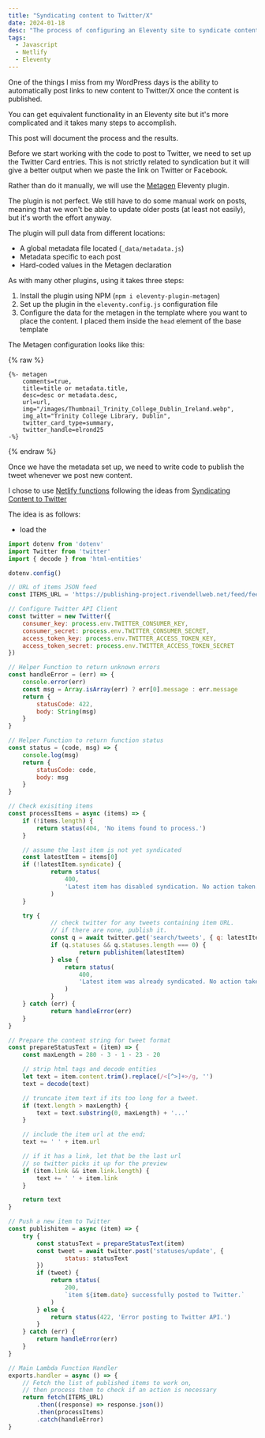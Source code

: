 ```yaml
---
title: "Syndicating content to Twitter/X"
date: 2024-01-18
desc: "The process of configuring an Eleventy site to syndicate content to Twitter/X"
tags:
  - Javascript
  - Netlify
  - Eleventy
---
```


One of the things I miss from my WordPress days is the ability to automatically post links to new content to Twitter/X once the content is published.

You can get equivalent functionality in an Eleventy site but it's more complicated and it takes many steps to accomplish.

This post will document the process and the results.

Before we start working with the code to post to Twitter, we need to set up the Twitter Card entries. This is not strictly related to syndication but it will give a better output when we paste the link on Twitter or Facebook.

Rather than do it manually, we will use the [Metagen](https://github.com/tannerdolby/eleventy-plugin-metagen) Eleventy plugin.

The plugin is not perfect. We still have to do some manual work on posts, meaning that we won't be able to update older posts (at least not easily), but it's worth the effort anyway.

The plugin will pull data from different locations:

* A global metadata file located (`_data/metadata.js`)
* Metadata specific to each post
* Hard-coded values in the Metagen declaration

As with many other plugins, using it takes three steps:

1. Install the plugin using NPM (`npm i eleventy-plugin-metagen`)
2. Set up the plugin in the `eleventy.config.js` configuration file
3. Configure the data for the metagen in the template where you want to place the content. I placed them inside the `head` element of the base template

The Metagen configuration looks like this:

{% raw %}

```text
{%- metagen
	comments=true,
	title=title or metadata.title,
	desc=desc or metadata.desc,
	url=url,
	img="/images/Thumbnail_Trinity_College_Dublin_Ireland.webp",
	img_alt="Trinity College Library, Dublin",
	twitter_card_type=summary,
	twitter_handle=elrond25
-%}
```

{% endraw %}

Once we have the metadata set up, we need to write code to publish the tweet whenever we post new content.

I chose to use [Netlify functions](https://www.youtube.com/watch?v=VHYVipdTE8k) following the ideas from [Syndicating Content to Twitter](https://mxb.dev/blog/syndicating-content-to-twitter-with-netlify-functions/)

The idea is as follows:

* load the

```js
import dotenv from 'dotenv'
import Twitter from 'twitter'
import { decode } from 'html-entities'

dotenv.config()

// URL of items JSON feed
const ITEMS_URL = 'https://publishing-project.rivendellweb.net/feed/feed.json'

// Configure Twitter API Client
const twitter = new Twitter({
    consumer_key: process.env.TWITTER_CONSUMER_KEY,
    consumer_secret: process.env.TWITTER_CONSUMER_SECRET,
    access_token_key: process.env.TWITTER_ACCESS_TOKEN_KEY,
    access_token_secret: process.env.TWITTER_ACCESS_TOKEN_SECRET
})

// Helper Function to return unknown errors
const handleError = (err) => {
    console.error(err)
    const msg = Array.isArray(err) ? err[0].message : err.message
    return {
        statusCode: 422,
        body: String(msg)
    }
}

// Helper Function to return function status
const status = (code, msg) => {
    console.log(msg)
    return {
        statusCode: code,
        body: msg
    }
}

// Check exisiting items
const processItems = async (items) => {
    if (!items.length) {
        return status(404, 'No items found to process.')
    }

    // assume the last item is not yet syndicated
    const latestItem = items[0]
    if (!latestItem.syndicate) {
			return status(
				400,
				'Latest item has disabled syndication. No action taken.'
			)
    }

    try {
			// check twitter for any tweets containing item URL.
			// if there are none, publish it.
			const q = await twitter.get('search/tweets', { q: latestItem.url })
			if (q.statuses && q.statuses.length === 0) {
					return publishitem(latestItem)
			} else {
				return status(
					400,
					'Latest item was already syndicated. No action taken.'
				)
			}
    } catch (err) {
			return handleError(err)
    }
}

// Prepare the content string for tweet format
const prepareStatusText = (item) => {
	const maxLength = 280 - 3 - 1 - 23 - 20

	// strip html tags and decode entities
	let text = item.content.trim().replace(/<[^>]+>/g, '')
	text = decode(text)

	// truncate item text if its too long for a tweet.
	if (text.length > maxLength) {
		text = text.substring(0, maxLength) + '...'
	}

	// include the item url at the end;
	text += ' ' + item.url

	// if it has a link, let that be the last url
	// so twitter picks it up for the preview
	if (item.link && item.link.length) {
		text += ' ' + item.link
	}

	return text
}

// Push a new item to Twitter
const publishitem = async (item) => {
	try {
		const statusText = prepareStatusText(item)
		const tweet = await twitter.post('statuses/update', {
				status: statusText
		})
		if (tweet) {
			return status(
				200,
				`item ${item.date} successfully posted to Twitter.`
			)
		} else {
			return status(422, 'Error posting to Twitter API.')
		}
	} catch (err) {
		return handleError(err)
	}
}

// Main Lambda Function Handler
exports.handler = async () => {
	// Fetch the list of published items to work on,
	// then process them to check if an action is necessary
	return fetch(ITEMS_URL)
		.then((response) => response.json())
		.then(processItems)
		.catch(handleError)
}
```

